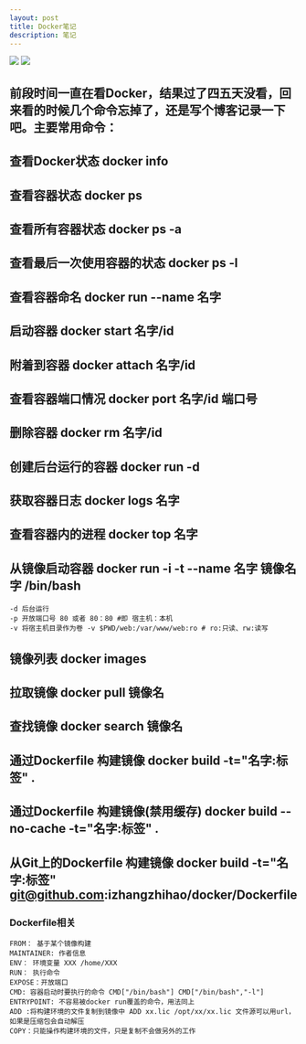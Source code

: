 ```yaml
---
layout: post
title: Docker笔记
description: 笔记
---
```

[![](https://images.microbadger.com/badges/image/izhangzhihao/spring-cloud.svg)](https://hub.docker.com/r/izhangzhihao/spring-cloud/) [![](https://images.microbadger.com/badges/version/izhangzhihao/spring-cloud.svg)](https://hub.docker.com/r/izhangzhihao/spring-cloud/)

## 前段时间一直在看Docker，结果过了四五天没看，回来看的时候几个命令忘掉了，还是写个博客记录一下吧。主要常用命令：

## 查看Docker状态 docker info

## 查看容器状态 docker ps 

## 查看所有容器状态 docker ps -a

## 查看最后一次使用容器的状态 docker ps -l

## 查看容器命名 docker run --name 名字

## 启动容器 docker start 名字/id

## 附着到容器 docker attach 名字/id

## 查看容器端口情况 docker port 名字/id 端口号

## 删除容器 docker rm 名字/id

## 创建后台运行的容器 docker run -d 

## 获取容器日志 docker logs 名字

## 查看容器内的进程 docker top 名字

## 从镜像启动容器 docker run -i -t --name 名字 镜像名字 /bin/bash

    -d 后台运行
    -p 开放端口号 80 或者 80：80 #即 宿主机：本机
    -v 将宿主机目录作为卷 -v $PWD/web:/var/www/web:ro # ro:只读、rw:读写

## 镜像列表 docker images

## 拉取镜像 docker pull 镜像名

## 查找镜像 docker search 镜像名

## 通过Dockerfile 构建镜像 docker build -t="名字:标签" .

## 通过Dockerfile 构建镜像(禁用缓存) docker build  --no-cache -t="名字:标签" .

## 从Git上的Dockerfile 构建镜像 docker build -t="名字:标签" git@github.com:izhangzhihao/docker/Dockerfile

### Dockerfile相关

    FROM： 基于某个镜像构建
    MAINTAINER: 作者信息
    ENV： 环境变量 XXX /home/XXX
    RUN： 执行命令
    EXPOSE：开放端口
    CMD: 容器启动时要执行的命令 CMD["/bin/bash"] CMD["/bin/bash","-l"]
    ENTRYPOINT: 不容易被docker run覆盖的命令，用法同上
    ADD :将构建环境的文件复制到镜像中 ADD xx.lic /opt/xx/xx.lic 文件源可以用url，如果是压缩包会自动解压
    COPY：只能操作构建环境的文件，只是复制不会做另外的工作


